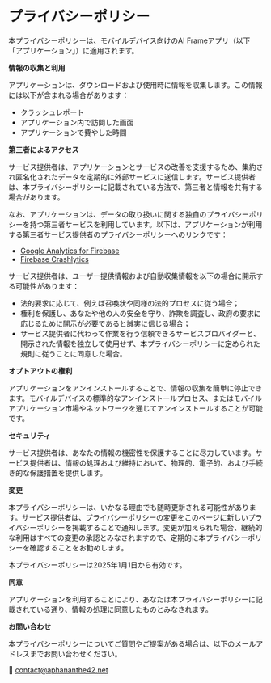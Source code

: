 # プライバシーポリシー

本プライバシーポリシーは、モバイルデバイス向けのAI Frameアプリ（以下「アプリケーション」）に適用されます。

**情報の収集と利用**

アプリケーションは、ダウンロードおよび使用時に情報を収集します。この情報には以下が含まれる場合があります：

*   クラッシュレポート
*   アプリケーション内で訪問した画面
*   アプリケーションで費やした時間

**第三者によるアクセス**

サービス提供者は、アプリケーションとサービスの改善を支援するため、集約され匿名化されたデータを定期的に外部サービスに送信します。サービス提供者は、本プライバシーポリシーに記載されている方法で、第三者と情報を共有する場合があります。

なお、アプリケーションは、データの取り扱いに関する独自のプライバシーポリシーを持つ第三者サービスを利用しています。以下は、アプリケーションが利用する第三者サービス提供者のプライバシーポリシーへのリンクです：

*   [Google Analytics for Firebase](https://firebase.google.com/support/privacy)
*   [Firebase Crashlytics](https://firebase.google.com/support/privacy/)

サービス提供者は、ユーザー提供情報および自動収集情報を以下の場合に開示する可能性があります：

*   法的要求に応じて、例えば召喚状や同様の法的プロセスに従う場合；
*   権利を保護し、あなたや他の人の安全を守り、詐欺を調査し、政府の要求に応じるために開示が必要であると誠実に信じる場合；
*   サービス提供者に代わって作業を行う信頼できるサービスプロバイダーと、開示された情報を独立して使用せず、本プライバシーポリシーに定められた規則に従うことに同意した場合。

**オプトアウトの権利**

アプリケーションをアンインストールすることで、情報の収集を簡単に停止できます。モバイルデバイスの標準的なアンインストールプロセス、またはモバイルアプリケーション市場やネットワークを通じてアンインストールすることが可能です。

**セキュリティ**

サービス提供者は、あなたの情報の機密性を保護することに尽力しています。サービス提供者は、情報の処理および維持において、物理的、電子的、および手続き的な保護措置を提供します。

**変更**

本プライバシーポリシーは、いかなる理由でも随時更新される可能性があります。サービス提供者は、プライバシーポリシーの変更をこのページに新しいプライバシーポリシーを掲載することで通知します。変更が加えられた場合、継続的な利用はすべての変更の承認とみなされますので、定期的に本プライバシーポリシーを確認することをお勧めします。

本プライバシーポリシーは2025年1月1日から有効です。

**同意**

アプリケーションを利用することにより、あなたは本プライバシーポリシーに記載されている通り、情報の処理に同意したものとみなされます。

**お問い合わせ**

本プライバシーポリシーについてご質問やご提案がある場合は、以下のメールアドレスまでお問い合わせください。

📩 contact@aphananthe42.net
